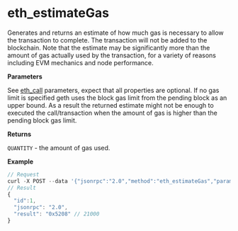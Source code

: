 # eth\_estimateGas

Generates and returns an estimate of how much gas is necessary to allow the transaction to complete. The transaction will not be added to the blockchain. Note that the estimate may be significantly more than the amount of gas actually used by the transaction, for a variety of reasons including EVM mechanics and node performance.

**Parameters**

See [eth\_call](eth\_call.md) parameters, expect that all properties are optional. If no gas limit is specified geth uses the block gas limit from the pending block as an upper bound. As a result the returned estimate might not be enough to executed the call/transaction when the amount of gas is higher than the pending block gas limit.

**Returns**

`QUANTITY` - the amount of gas used.

**Example**

```js
// Request
curl -X POST --data '{"jsonrpc":"2.0","method":"eth_estimateGas","params":[{see above}],"id":1}'
// Result
{
  "id":1,
  "jsonrpc": "2.0",
  "result": "0x5208" // 21000
}
```
